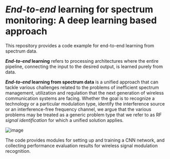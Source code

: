 # *End-to-end* learning for spectrum monitoring: A deep learning based approach

This repository provides a code example for end-to-end learning from spectrum data.

***End-to-end* learning** refers to processing architectures where the entire pipeline, connecting the input to the desired output,
is learned purely from data.

***End-to-end* learning from spectrum data** is a unified approach that can tackle various challenges related to the problems of inefficient spectrum management,
utilization and regulation that the next generation of wireless communication systems are facing. 
Whether the goal is to recognize a technology or a particular modulation type, identify the interference source or an interference-free frequency channel, we argue
that the various problems may be treated as a generic problem type that we refer to as RF *signal identification* for which a unified solution applies.

![image](https://user-images.githubusercontent.com/7999611/30512249-8951f024-9aeb-11e7-89ba-3f3e7ce10bbb.png)

The code provides modules for setting up and training a CNN network, and collecting performance evaluation results for wireless signal modulation recognition.
